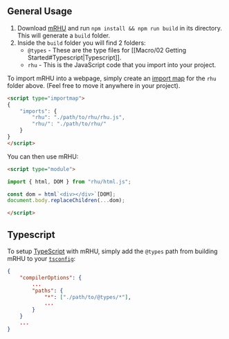 ## General Usage

1) Download [mRHU](https://github.com/randomuserhi/Random-HTML-Utility/tree/main/mRHU) and run `npm install && npm run build` in its directory. This will generate a `build` folder.
2) Inside the `build` folder you will find 2 folders:
    - `@types` - These are the type files for [[Macro/02 Getting Started#Typescript|Typescript]].
    - `rhu` - This is the JavaScript code that you import into your project.

To import mRHU into a webpage, simply create an [import map](https://developer.mozilla.org/en-US/docs/Web/HTML/Element/script/type/importmap) for the `rhu` folder above. (Feel free to move it anywhere in your project).
```html
<script type="importmap">
{
    "imports": {
        "rhu": "./path/to/rhu/rhu.js",
        "rhu/": "./path/to/rhu/"
    }
}
</script>
```

You can then use mRHU:
```html
<script type="module">

import { html, DOM } from "rhu/html.js";

const dom = html`<div></div>`[DOM];
document.body.replaceChildren(...dom);

</script>
```
## Typescript

To setup [TypeScript](https://www.typescriptlang.org/) with mRHU, simply add the `@types` path from building mRHU to your [`tsconfig`](https://www.typescriptlang.org/docs/handbook/tsconfig-json.html):
```json
{ 
    "compilerOptions": {
        ...
        "paths": {
            "*": ["./path/to/@types/*"],
            ...
        }
    }
    ...
}
```
